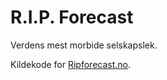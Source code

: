 # R.I.P. Forecast

Verdens mest morbide selskapslek.

Kildekode for [Ripforecast.no](ripforecast.no). 
